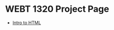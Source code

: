 # WEBT 1320 Project Page

<ul>
    <li><a href="intro_to_html/index.html" target="_blank">Intro to HTML</a></li>
</ul>